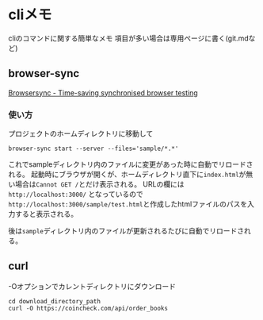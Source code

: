 # cliメモ
cliのコマンドに関する簡単なメモ
項目が多い場合は専用ページに書く(git.mdなど)

## browser-sync

[Browsersync \- Time\-saving synchronised browser testing](https://www.browsersync.io/)

### 使い方

プロジェクトのホームディレクトリに移動して
```
browser-sync start --server --files='sample/*.*'
```
これでsampleディレクトリ内のファイルに変更があった時に自動でリロードされる。
起動時にブラウザが開くが、ホームディレクトリ直下に`index.html`が無い場合は`Cannot GET /`とだけ表示される。
URLの欄には`http://localhost:3000/` となっているので`http://localhost:3000/sample/test.html`と作成したhtmlファイルのパスを入力すると表示される。

後は`sample`ディレクトリ内のファイルが更新されるたびに自動でリロードされる。

## curl

-Oオプションでカレントディレクトリにダウンロード

```
cd download_directory_path
curl -O https://coincheck.com/api/order_books
```

